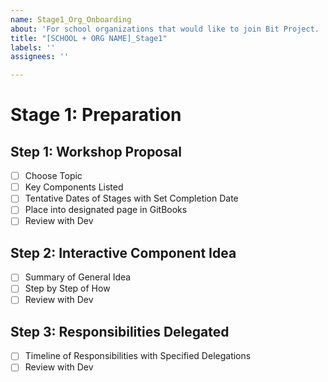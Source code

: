 ```yaml
---
name: Stage1_Org_Onboarding
about: 'For school organizations that would like to join Bit Project. '
title: "[SCHOOL + ORG NAME]_Stage1"
labels: ''
assignees: ''

---
```


# Stage 1: Preparation
## Step 1: Workshop Proposal
- [ ] Choose Topic
- [ ] Key Components Listed
- [ ] Tentative Dates of Stages with Set Completion Date
- [ ] Place into designated page in GitBooks
- [ ] Review with Dev

## Step 2: Interactive Component Idea
- [ ] Summary of General Idea
- [ ] Step by Step of How
- [ ] Review with Dev

## Step 3: Responsibilities Delegated
- [ ] Timeline of Responsibilities with Specified Delegations
- [ ] Review with Dev
